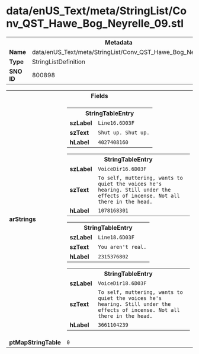 <h1>data/enUS_Text/meta/StringList/Conv_QST_Hawe_Bog_Neyrelle_09.stl</h1><table><tr><th colspan="100%">Metadata</th></tr><tr><td><b>Name</b></td><td>data/enUS_Text/meta/StringList/Conv_QST_Hawe_Bog_Neyrelle_09.stl</td></tr><tr><td><b>Type</b></td><td>StringListDefinition</td></tr><tr><td><b>SNO ID</b></td><td>800898</td></tr></table>

<table><tr><th colspan="100%">Fields</th></tr><tr><td><b>arStrings</b></td><td><table><tr><th colspan="100%">StringTableEntry</th></tr><tr><td><b>szLabel</b></td><td><code>Line16.6D03F</code></td></tr><tr><td><b>szText</b></td><td><code>Shut up. Shut up.</code></td></tr><tr><td><b>hLabel</b></td><td><code>4027408160</code></td></tr></table>


<table><tr><th colspan="100%">StringTableEntry</th></tr><tr><td><b>szLabel</b></td><td><code>VoiceDir16.6D03F</code></td></tr><tr><td><b>szText</b></td><td><code>To self, muttering, wants to quiet the voices he's hearing. Still under the effects of incense. Not all there in the head.</code></td></tr><tr><td><b>hLabel</b></td><td><code>1078168301</code></td></tr></table>


<table><tr><th colspan="100%">StringTableEntry</th></tr><tr><td><b>szLabel</b></td><td><code>Line18.6D03F</code></td></tr><tr><td><b>szText</b></td><td><code>You aren't real.</code></td></tr><tr><td><b>hLabel</b></td><td><code>2315376802</code></td></tr></table>


<table><tr><th colspan="100%">StringTableEntry</th></tr><tr><td><b>szLabel</b></td><td><code>VoiceDir18.6D03F</code></td></tr><tr><td><b>szText</b></td><td><code>To self, muttering, wants to quiet the voices he's hearing. Still under the effects of incense. Not all there in the head.</code></td></tr><tr><td><b>hLabel</b></td><td><code>3661104239</code></td></tr></table>


</td></tr><tr><td><b>ptMapStringTable</b></td><td><code>0</code></td></tr></table>

